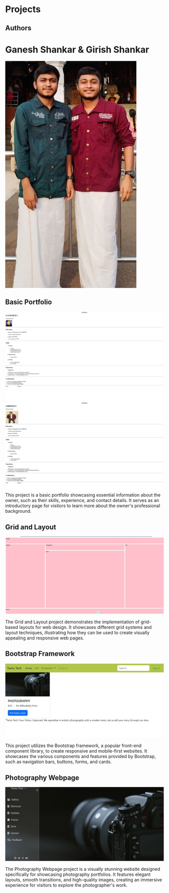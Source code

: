 # Projects
 ## Authors
 # Ganesh Shankar & Girish Shankar
 ![image](https://github.com/Targetwins/Delta-4.0/blob/main/assets/ganigiriimage.jpg)

## Basic Portfolio
![Ganesh Shankar](https://github.com/Targetwins/Delta-4.0/blob/main/resume.png)
![Girish Shankar](https://github.com/Targetwins/Delta-4.0/blob/main/girishResume.png)
This project is a basic portfolio showcasing essential information about the owner, such as their skills, experience, and contact details. It serves as an introductory page for visitors to learn more about the owner's professional background.

## Grid and Layout
![Grid and Layout](https://github.com/Targetwins/Delta-4.0/blob/main/grid.jpg)

The Grid and Layout project demonstrates the implementation of grid-based layouts for web design. It showcases different grid systems and layout techniques, illustrating how they can be used to create visually appealing and responsive web pages.

## Bootstrap Framework
![Bootstrap Framework](https://github.com/Targetwins/Delta-4.0/blob/main/bsf1.jpeg)

This project utilizes the Bootstrap framework, a popular front-end component library, to create responsive and mobile-first websites. It showcases the various components and features provided by Bootstrap, such as navigation bars, buttons, forms, and cards.

## Photography Webpage
![Photography Webpage](https://github.com/Targetwins/Delta-4.0/blob/main/phtography.png)

The Photography Webpage project is a visually stunning website designed specifically for showcasing photography portfolios. It features elegant layouts, smooth transitions, and high-quality images, creating an immersive experience for visitors to explore the photographer's work.

